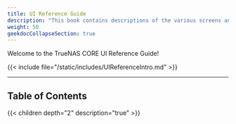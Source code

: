 ```yaml
---
title: UI Reference Guide
description: "This book contains descriptions of the various screens and fields available in the TrueNAS User Interface."
weight: 50
geekdocCollapseSection: true
---
```


Welcome to the TrueNAS CORE UI Reference Guide!

{{< include file="/static/includes/UIReferenceIntro.md" >}}

---

## Table of Contents

{{< children depth="2" description="true" >}}
